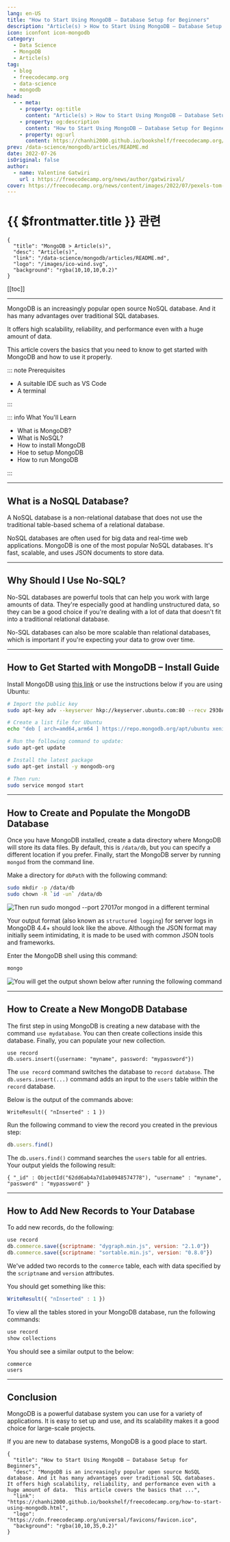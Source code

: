 ```yaml
---
lang: en-US
title: "How to Start Using MongoDB – Database Setup for Beginners"
description: "Article(s) > How to Start Using MongoDB – Database Setup for Beginners"
icon: iconfont icon-mongodb
category:
  - Data Science
  - MongoDB
  - Article(s)
tag:
  - blog
  - freecodecamp.org
  - data-science
  - mongodb
head:
  - - meta:
    - property: og:title
      content: "Article(s) > How to Start Using MongoDB – Database Setup for Beginners"
    - property: og:description
      content: "How to Start Using MongoDB – Database Setup for Beginners"
    - property: og:url
      content: https://chanhi2000.github.io/bookshelf/freecodecamp.org/how-to-start-using-mongodb.html
prev: /data-science/mongodb/articles/README.md
date: 2022-07-26
isOriginal: false
author:
  - name: Valentine Gatwiri
    url : https://freecodecamp.org/news/author/gatwirival/
cover: https://freecodecamp.org/news/content/images/2022/07/pexels-tom-fisk-3285715.jpg
---
```


# {{ $frontmatter.title }} 관련

```component VPCard
{
  "title": "MongoDB > Article(s)",
  "desc": "Article(s)",
  "link": "/data-science/mongodb/articles/README.md",
  "logo": "/images/ico-wind.svg",
  "background": "rgba(10,10,10,0.2)"
}
```

[[toc]]

---

<SiteInfo
  name="How to Start Using MongoDB – Database Setup for Beginners"
  desc="MongoDB is an increasingly popular open source NoSQL database. And it has many advantages over traditional SQL databases.  It offers high scalability, reliability, and performance even with a huge amount of data.  This article covers the basics that ..."
  url="https://freecodecamp.org/news/how-to-start-using-mongodb"
  logo="https://cdn.freecodecamp.org/universal/favicons/favicon.ico"
  preview="https://freecodecamp.org/news/content/images/2022/07/pexels-tom-fisk-3285715.jpg"/>

MongoDB is an increasingly popular open source NoSQL database. And it has many advantages over traditional SQL databases.

It offers high scalability, reliability, and performance even with a huge amount of data.

This article covers the basics that you need to know to get started with MongoDB and how to use it properly.

::: note Prerequisites

- A suitable IDE such as VS Code
- A terminal

:::

::: info What You'll Learn

- What is MongoDB?
- What is NoSQL?
- How to install MongoDB
- Hoe to setup MongoDB
- How to run MongoDB

:::

---

## What is a NoSQL Database?

A NoSQL database is a non-relational database that does not use the traditional table-based schema of a relational database.

NoSQL databases are often used for big data and real-time web applications. MongoDB is one of the most popular NoSQL databases. It's fast, scalable, and uses JSON documents to store data.

---

## Why Should I Use No-SQL?

No-SQL databases are powerful tools that can help you work with large amounts of data. They're especially good at handling unstructured data, so they can be a good choice if you're dealing with a lot of data that doesn't fit into a traditional relational database.

No-SQL databases can also be more scalable than relational databases, which is important if you're expecting your data to grow over time.

---

## How to Get Started with MongoDB – Install Guide

Install MongoDB using [<FontIcon icon="iconfont icon-mongodb"/>this link](https://mongodb.com/docs/manual/administration/install-community/) or use the instructions below if you are using Ubuntu:

```sh
# Import the public key
sudo apt-key adv --keyserver hkp://keyserver.ubuntu.com:80 --recv 2930ADAE8CAF5059EE73BB4B58712A2291FA4AD5

# Create a list file for Ubuntu
echo "deb [ arch=amd64,arm64 ] https://repo.mongodb.org/apt/ubuntu xenial/mongodb-org/3.6 multiverse" | sudo tee /etc/apt/sources.list.d/mongodb-org-3.6.list

# Run the following command to update:
sudo apt-get update

# Install the latest package
sudo apt-get install -y mongodb-org

# Then run:
sudo service mongod start
```

---

## How to Create and Populate the MongoDB Database

Once you have MongoDB installed, create a data directory where MongoDB will store its data files. By default, this is `/data/db`, but you can specify a different location if you prefer. Finally, start the MongoDB server by running `mongod` from the command line.

Make a directory for `dbPath` with the following command:

```sh
sudo mkdir -p /data/db 
sudo chown -R `id -un` /data/db
```

![Then run `sudo mongod --port 27017`or `mongod` in a different terminal](https://freecodecamp.org/news/content/images/2022/07/image-214.png)

Your output format (also known as `structured logging`) for server logs in MongoDB 4.4+ should look like the above. Although the JSON format may initially seem intimidating, it is made to be used with common JSON tools and frameworks.

Enter the MongoDB shell using this command:

```sh
mongo
```

![You will get the output shown below after running the following command](https://freecodecamp.org/news/content/images/2022/07/Screenshot-from-2022-07-24-18-37-20.png)

---

## How to Create a New MongoDB Database

The first step in using MongoDB is creating a new database with the command `use mydatabase`. You can then create collections inside this database. Finally, you can populate your new collection.

```mongodb
use record
db.users.insert({username: "myname", password: "mypassword"})
```

The `use record` command switches the database to `record database`. The `db.users.insert(...)` command adds an input to the `users` table within the `record` database.

Below is the output of the commands above:

```mongodb
WriteResult({ "nInserted" : 1 })
```

Run the following command to view the record you created in the previous step:

```js
db.users.find()
```

The `db.users.find()` command searches the `users` table for all entries.  
Your output yields the following result:

```mongodb
{ "_id" : ObjectId("62dd6ab4a7d1ab0948574778"), "username" : "myname", "password" : "mypassword" }
```

---

## How to Add New Records to Your Database

To add new records, do the following:

```js
use record
db.commerce.save({scriptname: "dygraph.min.js", version: "2.1.0"})
db.commerce.save({scriptname: "sortable.min.js", version: "0.8.0"})
```

We've added two records to the `commerce` table, each with data specified by the `scriptname` and `version` attributes.

You should get something like this:

```js
WriteResult({ "nInserted" : 1 })
```

To view all the tables stored in your MongoDB database, run the following commands:

```js
use record
show collections
```

You should see a similar output to the below:

```plaintext title="output"
commerce
users
```

---

## Conclusion

MongoDB is a powerful database system you can use for a variety of applications. It is easy to set up and use, and its scalability makes it a good choice for large-scale projects.

If you are new to database systems, MongoDB is a good place to start.

<!-- TODO: add ARTICLE CARD -->
```component VPCard
{
  "title": "How to Start Using MongoDB – Database Setup for Beginners",
  "desc": "MongoDB is an increasingly popular open source NoSQL database. And it has many advantages over traditional SQL databases.  It offers high scalability, reliability, and performance even with a huge amount of data.  This article covers the basics that ...",
  "link": "https://chanhi2000.github.io/bookshelf/freecodecamp.org/how-to-start-using-mongodb.html",
  "logo": "https://cdn.freecodecamp.org/universal/favicons/favicon.ico",
  "background": "rgba(10,10,35,0.2)"
}
```
